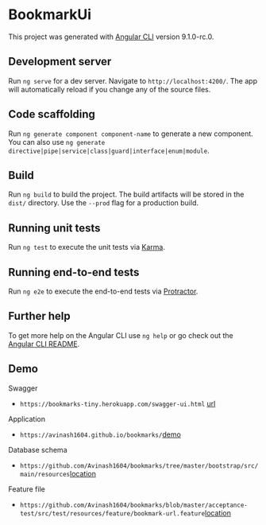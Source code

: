 # BookmarkUi

This project was generated with [Angular CLI](https://github.com/angular/angular-cli) version 9.1.0-rc.0.

## Development server

Run `ng serve` for a dev server. Navigate to `http://localhost:4200/`. The app will automatically reload if you change any of the source files.

## Code scaffolding

Run `ng generate component component-name` to generate a new component. You can also use `ng generate directive|pipe|service|class|guard|interface|enum|module`.

## Build

Run `ng build` to build the project. The build artifacts will be stored in the `dist/` directory. Use the `--prod` flag for a production build.

## Running unit tests

Run `ng test` to execute the unit tests via [Karma](https://karma-runner.github.io).

## Running end-to-end tests

Run `ng e2e` to execute the end-to-end tests via [Protractor](http://www.protractortest.org/).


## Further help

To get more help on the Angular CLI use `ng help` or go check out the [Angular CLI README](https://github.com/angular/angular-cli/blob/master/README.md).

## Demo 
Swagger
* `https://bookmarks-tiny.herokuapp.com/swagger-ui.html` [url](https://bookmarks-tiny.herokuapp.com/swagger-ui.html)

Application 
* `https://avinash1604.github.io/bookmarks/`[demo](https://avinash1604.github.io/bookmarks/)

Database schema  
* `https://github.com/Avinash1604/bookmarks/tree/master/bootstrap/src/main/resources`[location](https://github.com/Avinash1604/bookmarks/tree/master/bootstrap/src/main/resources)

Feature file  
* `https://github.com/Avinash1604/bookmarks/blob/master/acceptance-test/src/test/resources/feature/bookmark-url.feature`[location](https://github.com/Avinash1604/bookmarks/blob/master/acceptance-test/src/test/resources/feature/bookmark-url.feature)
